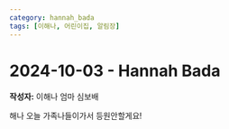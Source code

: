 ```yaml
---
category: hannah_bada
tags: [이해나, 어린이집, 알림장]
---
```


# 2024-10-03 - Hannah Bada

**작성자:** 이해나 엄마 심보배  

해나 오늘 가족나들이가서 등원안할게요!

